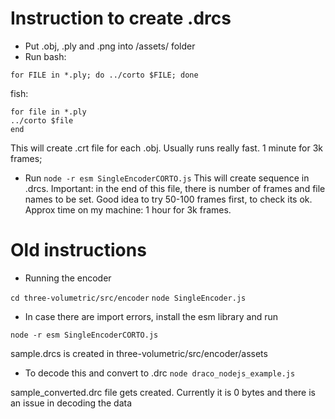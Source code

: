 # Instruction to create .drcs
- Put .obj, .ply and .png into /assets/ folder
- Run
bash:
```
for FILE in *.ply; do ../corto $FILE; done
```
fish:
```
for file in *.ply
../corto $file
end
```
This will create .crt file for each .obj. Usually runs really fast. 1 minute for 3k frames;
- Run 
`node -r esm SingleEncoderCORTO.js`
This will create sequence in .drcs. Important: in the end of this file, there is number of frames and file names to be set. Good idea to try 50-100 frames first, to check its ok.
Approx time on my machine: 1 hour for 3k frames.


# Old instructions

- Running the encoder

`cd three-volumetric/src/encoder`
`node SingleEncoder.js`

- In case there are import errors, install the esm library and run


`node -r esm SingleEncoderCORTO.js`

sample.drcs is created in three-volumetric/src/encoder/assets

- To decode this and convert to .drc
`node draco_nodejs_example.js`

sample_converted.drc file gets created. Currently it is 0 bytes and there is an issue in decoding the data